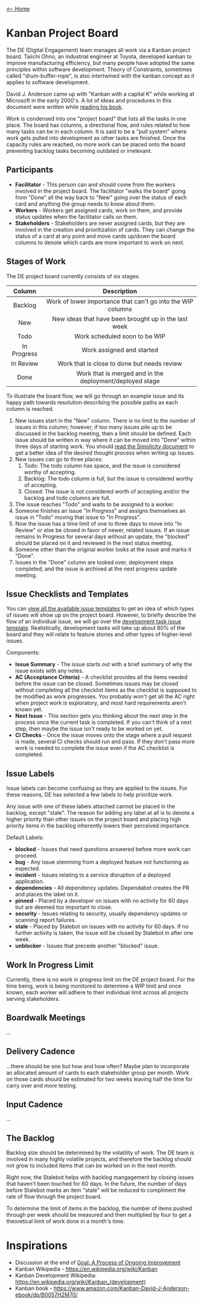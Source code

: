 [<-- Home](/readme.md)

# Kanban Project Board

The DE (Digital Engagement) team manages all work via a Kanban project board. Taiichi Ohno, an industrial
engineer at Toyota, developed kanban to improve manufacturing efficiency, but many people have adopted the
same principles within software development. Theory of Constraints, sometimes called "drum-buffer-rope", is
also intertwined with the kanban concept as it applies to software development.

David J. Anderson came up with "Kanban with a capital K" while working at Microsoft in the early 2000's. A 
lot of ideas and procedures in this document were written while [reading his book](https://www.amazon.com/Goal-Process-Ongoing-Improvement-ebook/dp/B002LHRM2O/).

Work is condensed into one "project board" that lists all the tasks in one place. The board has columns, a
directional flow, and rules related to how many tasks can be in each column. It is said to be a "pull system"
where work gets pulled into development as other tasks are finished. Once the capacity rules are reached, no
more work can be placed onto the board preventing backlog tasks becoming outdated or irrelevant.

## Participants

- **Facilitator** - This person can and should come from the workers involved in the project board. The
  facilitator "walks the board" going from "Done" all the way back to "New" going over the status of each card
  and anything the group needs to know about them.
- **Workers** - Workers get assigned cards, work on them, and provide status updates when the facilitator
  calls on them.
- **Stakeholders** - Stakeholders are never assigned cards, but they are involved in the creation and
  prioritization of cards. They can change the status of a card at any point and move cards up/down the board
  columns to denote which cards are more important to work on next.

## Stages of Work

The DE project board currently consists of six stages.

| Column | Description | 
| :----: | :---: |
| Backlog | Work of lower importance that can't go into the WIP columns |
| New | New ideas that have been brought up in the last week |
| Todo | Work scheduled soon to be WIP |
| In Progress | Work assigned and started |
| In Review | Work that is close to done but needs review |
| Done | Work that is merged and in the deployment/deployed stage |

To illustrate the board flow, we will go through an example issue and its happy path towards resolution
describing the possible paths as each column is reached.

1. New issues start in the "New" column. There is no limit to the number of issues in this column; however, if
   too many issues pile up to be discussed in the backlog meeting, then a limit should be defined. Each 
   issue should be written in way where it can be moved into "Done" within three days of starting work. 
   You should [read the Simplicity document](./simplicity.md) to get a better idea of the desired thought 
   process when writing up issues.
2. New issues can go to three places:
    1. Todo: The todo column has space, and the issue is considered worthy of accepting.
    2. Backlog: The todo column is full, but the issue is considered worthy of accepting.
    3. Closed: The issue is not considered worth of accepting and/or the backlog and todo columns are full.
3. The issue reaches "Todo" and waits to be assigned to a worker.
4. Someone finishes an issue "In Progress" and assigns themselves an issue in "Todo" moving that issue to "In
   Progress".
5. Now the issue has a time limit of one to three days to move into "In Review" or else be closed in favor of
   newer, related issues. If an issue remains In Progress for several days without an update, the "blocked"
   should be placed on it and reviewed in the next status meeting.
6. Someone other than the original worker looks at the issue and marks it "Done".
7. Issues in the "Done" column are looked over, deployment steps completed, and the issue is archived at the
   next progress update meeting.

## Issue Checklists and Templates

You can [view all the available issue templates](../../.github/ISSUE_TEMPLATE) to get an idea of which 
types of issues will show up on the project board. However, to briefly describe the flow of an individual 
issue, we will go over the [development task issue template](../../.github/ISSUE_TEMPLATE/development-task.md).
Realistically, development tasks will take up about 80% of the board and they will relate to feature 
stories and other types of higher-level issues.

Components:
- **Issue Summary** - The issue starts out with a brief summary of why the issue exists with any notes.
- **AC (Acceptance Criteria)** - A checklist provides all the items needed before the issue can be closed. 
  Sometimes issues may be closed without completing all the checklist items as the checklist is supposed 
  to be modified as work progresses. You probably won't get all the AC right when project work is 
  exploratory, and most hard requirements aren't known yet.
- **Next Issue** - This section gets you thinking about the next step in the process once the current task 
  is completed. If you can't think of a next step, then maybe the issue isn't ready to be worked on yet.
- **CI Checks** - Once the issue moves onto the stage where a pull request is made, several CI checks 
  should run and pass. If they don't pass more work is needed to complete the issue even if the AC 
  checklist is completed.

## Issue Labels

Issue labels can become confusing as they are applied to the issues. For these reasons, DE has selected a few
labels to help prioritize work.

Any issue with one of these labels attached cannot be placed in the backlog, except "stale". The reason for
adding any label at all is to denote a higher priority than other issues on the project board and placing high
priority items in the backlog inherently lowers their perceived importance.

Default Labels:

- **blocked** - Issues that need questions answered before more work can proceed.
- **bug** - Any issue stemming from a deployed feature not functioning as expected.
- **incident** - Issues relating to a service disruption of a deployed application.
- **dependencies** - All dependency updates. Dependabot creates the PR and places the label on it.
- **pinned** - Placed by a developer on issues with no activity for 60 days but are deemed too important to
  close.
- **security** - Issues relating to security, usually dependency updates or scanning report failures.
- **stale** - Placed by Stalebot on issues with no activity for 60 days. If no further activity is taken, the
  issue will be closed by Stalebot in after one week.
- **unblocker** - Issues that precede another "blocked" issue.

## Work In Progress Limit

Currently, there is no work in progress limit on the DE project board. For the time being, work is being 
monitored to determine a WIP limit and once known, each worker will adhere to their individual limit 
across all projects serving stakeholders.

## Boardwalk Meetings

...

## Delivery Cadence

...there should be one but how and how often? Maybe plan to incorporate an allocated amount of cards to 
each stakeholder group per month. Work on those cards should be estimated for two weeks leaving half the 
time for carry over and more testing. 


## Input Cadence 

...

## The Backlog

Backlog size should be determined by the volatility of work. The DE team is involved in many highly volatile
projects, and therefore the backlog should not grow to included items that can be worked on in the next 
month. 

Right now, the Stalebot helps with backlog mangagement by closing issues that haven't been touched for 60 
days. In the future, the number of days before Stalebot marks an item "stale" will be reduced to 
compliment the rate of flow through the project board.  

To determine the limit of items in the backlog, the number of items pushed through per week should be 
measured and then multiplied by four to get a theoretical limit of work done in a month's time.

# Inspirations

- Discussion at the end
  of [Goal: A Process of Ongoing Improvement](https://www.amazon.com/Goal-Process-Ongoing-Improvement-ebook/dp/B002LHRM2O/)
- Kanban Wikipedia - https://en.wikipedia.org/wiki/Kanban
- Kanban Development Wikipedia: https://en.wikipedia.org/wiki/Kanban_(development)
- Kanban book - https://www.amazon.com/Kanban-David-J-Anderson-ebook/dp/B0057H2M70/
